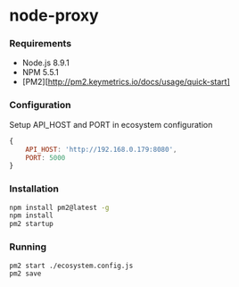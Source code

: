 # node-proxy

### Requirements
* Node.js 8.9.1
* NPM 5.5.1
* [PM2][http://pm2.keymetrics.io/docs/usage/quick-start]


### Configuration
Setup API_HOST and PORT in ecosystem configuration
```javascript
{
    API_HOST: 'http://192.168.0.179:8080',
    PORT: 5000
}
```

### Installation
```sh
npm install pm2@latest -g
npm install
pm2 startup
```

### Running
```sh
pm2 start ./ecosystem.config.js
pm2 save
```
